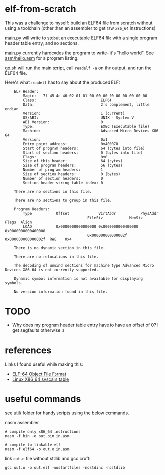 # elf-from-scratch

This was a challenge to myself: build an ELF64 file from scratch without using
a toolchain (other than an assembler to get raw `x86_64` instructions)

[main.py](main.py) will write to stdout an executable ELF64 file with a single program header
table entry, and no sections.

[main.py](main.py) currently hardcodes the program to write- it's "hello world".
See [asm/hello.asm](asm/hello.asm) for a program listing.

[go.sh](go.sh) will run the main script, call `readelf -a` on the output, and run the
ELF64 file.

Here's what `readelf` has to say about the produced ELF:

		ELF Header:
			Magic:   7f 45 4c 46 02 01 01 00 00 00 00 00 00 00 00 00
			Class:                             ELF64
			Data:                              2's complement, little endian
			Version:                           1 (current)
			OS/ABI:                            UNIX - System V
			ABI Version:                       0
			Type:                              EXEC (Executable file)
			Machine:                           Advanced Micro Devices X86-64
			Version:                           0x1
			Entry point address:               0x400078
			Start of program headers:          64 (bytes into file)
			Start of section headers:          0 (bytes into file)
			Flags:                             0x0
			Size of this header:               64 (bytes)
			Size of program headers:           56 (bytes)
			Number of program headers:         1
			Size of section headers:           0 (bytes)
			Number of section headers:         0
			Section header string table index: 0

		There are no sections in this file.

		There are no sections to group in this file.

		Program Headers:
			Type           Offset             VirtAddr           PhysAddr
										 FileSiz            MemSiz              Flags  Align
			LOAD           0x0000000000000000 0x0000000000400000 0x0000000000400000
										 0x000000000000002f 0x000000000000002f  RWE    0x4

		There is no dynamic section in this file.

		There are no relocations in this file.

		The decoding of unwind sections for machine type Advanced Micro Devices X86-64 is not currently supported.

		Dynamic symbol information is not available for displaying symbols.

		No version information found in this file.

# TODO

* Why does my program header table entry have to have an offset of 0? I get segfaults otherwise :(

# references

Links I found useful while making this:

- [ELF-64 Object File Format](https://www.uclibc.org/docs/elf-64-gen.pdf)
- [Linux X86_64 syscalls table](http://blog.rchapman.org/posts/Linux_System_Call_Table_for_x86_64/)

# useful commands

see [util/](util/) folder for handy scripts using the below commands.

nasm assembler

    # compile only x86_64 instructions
    nasm -f bin -o out.bin in.asm

    # compile to linkable elf
    nasm -f elf64 -o out.o in.asm

link `out.o` file without stdlib and gcc cruft:

    gcc out.o -o out.elf -nostartfiles -nostdinc -nostdlib

